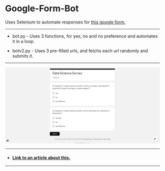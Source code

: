 # Google-Form-Bot

Uses Selenium to automate responses for [this google form.](https://forms.gle/X6uCejPE7qwhWnm99)

----------------------------------------------------------------------------------------------------------------------------------------

* bot.py - Uses 3 functions, for yes, no and no preference and automates it in a loop.

* botv2.py - Uses 3 pre-filled urls, and fetchs each url randomly and submits it.

----------------------------------------------------------------------------------------------------------------------------------------
![google-form](form.jpg)

----------------------------------------------------------------------------------------------------------------------------------------

* #### [Link to an article about this.](https://medium.com/@ashishamar1999/cc059ad1a2c5?source=friends_link&sk=78bf66fd0f1a9251095c2877ec3ccb73)

----------------------------------------------------------------------------------------------------------------------------------------
